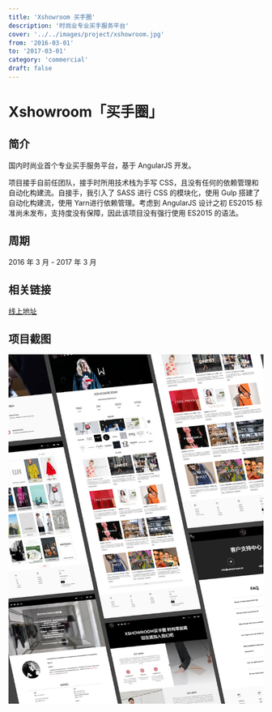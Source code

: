 ```yaml
---
title: 'Xshowroom 买手圈'
description: '时尚业专业买手服务平台'
cover: '../../images/project/xshowroom.jpg'
from: '2016-03-01'
to: '2017-03-01'
category: 'commercial'
draft: false
---
```


# Xshowroom「买手圈」

## 简介

国内时尚业首个专业买手服务平台，基于 AngularJS 开发。

项目接手自前任团队，接手时所用技术栈为手写 CSS，且没有任何的依赖管理和自动化构建流。自接手，我引入了 SASS 进行 CSS 的模块化，使用 Gulp 搭建了自动化构建流，使用 Yarn进行依赖管理。考虑到 AngularJS 设计之初 ES2015 标准尚未发布，支持度没有保障，因此该项目没有强行使用 ES2015 的语法。

## 周期

2016 年 3 月 - 2017 年 3 月

## 相关链接

[线上地址](http://www.xshowroom.cn)

## 项目截图
![截图](../../images/project/xshowroom/screenshot.jpg)
